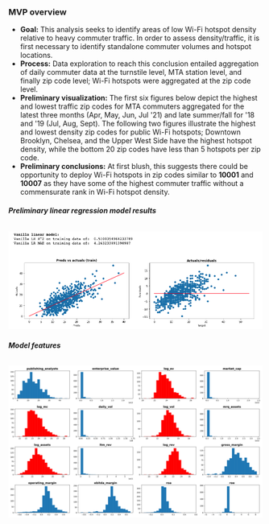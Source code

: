### **MVP overview**
* **Goal:** This analysis seeks to identify areas of low Wi-Fi hotspot density relative to heavy commuter traffic. In order to assess density/traffic, it is first necessary to identify standalone commuter volumes and hotspot locations.
* **Process:** Data exploration to reach this conclusion entailed aggregation of daily commuter data at the turnstile level, MTA station level, and finally zip code level; Wi-Fi hotspots were aggregated at the zip code level.   
* **Preliminary visualization:** The first six figures below depict the highest and lowest traffic zip codes for MTA commuters aggregated for the latest three months (Apr, May, Jun, Jul '21) and late summer/fall for '18 and '19 (Jul, Aug, Sept). The following two figures illustrate the highest and lowest density zip codes for public Wi-Fi hotspots; Downtown Brooklyn, Chelsea, and the Upper West Side have the highest hotspot density, while the bottom 20 zip codes have less than 5 hotspots per zip code. 
* **Preliminary conclusions:** At first blush, this suggests there could be opportunity to deploy Wi-Fi hotspots in zip codes similar to **10001** and **10007** as they have some of the highest commuter traffic without a commensurate rank in Wi-Fi hotspot density. 

###### **Preliminary linear regression model results**
![preliminary_linear_reg](https://github.com/reiffs/20210806_Reiff_Metis_Regression_Project/blob/main/graphics/prelim_lr.png)

###### **Model features**
![model_features](https://github.com/reiffs/20210806_Reiff_Metis_Regression_Project/blob/main/graphics/features.svg)
